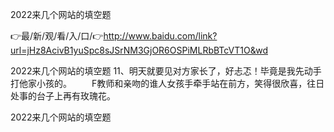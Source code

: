 2022来几个网站的填空题

👉最/新/观/看/入/口/👉http://www.baidu.com/link?url=jHz8AcivB1yuSpc8sJSrNM3GjOR6OSPiMLRbBTcVT1O&wd

2022来几个网站的填空题	11、明天就要见对方家长了，好忐忑！毕竟是我先动手打他家小孩的。
　　F教师和亲吻的谁人女孩手牵手站在前方，笑得很欣喜，往日处事的台子上再有玫瑰花。


2022来几个网站的填空题
